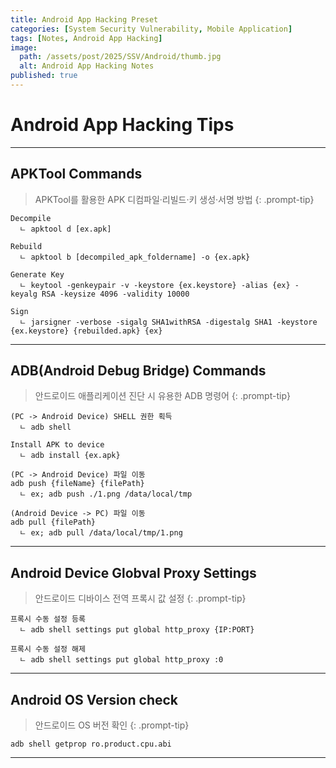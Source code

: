 ```yaml
---
title: Android App Hacking Preset
categories: [System Security Vulnerability, Mobile Application]
tags: [Notes, Android App Hacking]
image:
  path: /assets/post/2025/SSV/Android/thumb.jpg
  alt: Android App Hacking Notes
published: true
---
```


# Android App Hacking Tips

---

## APKTool Commands
> APKTool를 활용한 APK 디컴파일·리빌드·키 생성·서명 방법
{: .prompt-tip}
```
Decompile
  ㄴ apktool d [ex.apk]

Rebuild
  ㄴ apktool b [decompiled_apk_foldername] -o {ex.apk}  
   
Generate Key
  ㄴ keytool -genkeypair -v -keystore {ex.keystore} -alias {ex} -keyalg RSA -keysize 4096 -validity 10000  

Sign
  ㄴ jarsigner -verbose -sigalg SHA1withRSA -digestalg SHA1 -keystore {ex.keystore} {rebuilded.apk} {ex}  
```

---

## ADB(Android Debug Bridge) Commands
> 안드로이드 애플리케이션 진단 시 유용한 ADB 명령어
{: .prompt-tip}
```
(PC -> Android Device) SHELL 권한 획득
  ㄴ adb shell

Install APK to device
  ㄴ adb install {ex.apk}

(PC -> Android Device) 파일 이동
adb push {fileName} {filePath}
  ㄴ ex; adb push ./1.png /data/local/tmp

(Android Device -> PC) 파일 이동
adb pull {filePath}
  ㄴ ex; adb pull /data/local/tmp/1.png
```

---

## Android Device Globval Proxy Settings
> 안드로이드 디바이스 전역 프록시 값 설정
{: .prompt-tip}
```
프록시 수동 설정 등록
  ㄴ adb shell settings put global http_proxy {IP:PORT}

프록시 수동 설정 해제
  ㄴ adb shell settings put global http_proxy :0
```

---

## Android OS Version check
> 안드로이드 OS 버전 확인
{: .prompt-tip}
```
adb shell getprop ro.product.cpu.abi
```

---